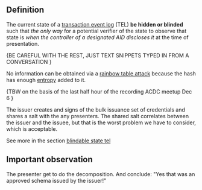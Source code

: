 ## Definition
The current state of a [transaction event log](transaction-event-log.md) (TEL) **be hidden or blinded** such that _the only way_ for a potential verifier of the state to observe that state is _when the controller of a designated AID discloses it_ at the time of presentation.

{BE CAREFUL WITH THE REST, JUST TEXT SNIPPETS TYPED IN FROM A CONVERSATION }

No information can be obtained via a [rainbow table attack](rainbow-table-attack.md) because the hash has enough [entropy](entropy) added to it.

{TBW on the basis of the last half hour of the recording ACDC meetup Dec 6 }

The issuer creates and signs of the bulk issuance set of credentials and shares a salt with the any presenters.
The shared salt correlates between the issuer and the issuee, but that is the worst problem we have to consider, which is acceptable.

See more in the section [blindable state tel](https://github.com/trustoverip/tswg-acdc-specification/blob/main/draft-ssmith-acdc.md#blindable-state-tel)

## Important observation
The presenter get to do the decomposition. And conclude: "Yes that was an approved schema issued by the issuer!"